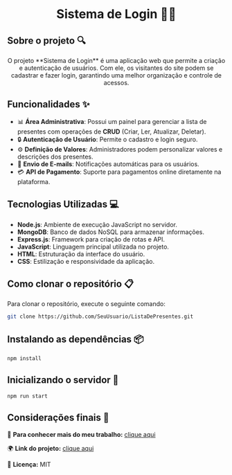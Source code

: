 # <h1 align="center">  Sistema de Login 🧑‍💻 </h1>

## Sobre o projeto 🔍

<p align="center">
  O projeto **Sistema de Login** é uma aplicação web que permite a criação e autenticação de usuários. Com ele, os visitantes do site podem se cadastrar e fazer login, garantindo uma melhor organização e controle de acessos. 
</p>

## Funcionalidades ✨

- 📊 **Área Administrativa**: Possui um painel para gerenciar a lista de presentes com operações de **CRUD** (Criar, Ler, Atualizar, Deletar).
- 🔒 **Autenticação de Usuário**: Permite o cadastro e login seguro.
- ⚙️ **Definição de Valores**: Administradores podem personalizar valores e descrições dos presentes.
- 📧 **Envio de E-mails**: Notificações automáticas para os usuários.
- 💳 **API de Pagamento**: Suporte para pagamentos online diretamente na plataforma.

## Tecnologias Utilizadas 💻

- **Node.js**: Ambiente de execução JavaScript no servidor.
- **MongoDB**: Banco de dados NoSQL para armazenar informações.
- **Express.js**: Framework para criação de rotas e API.
- **JavaScript**: Linguagem principal utilizada no projeto.
- **HTML**: Estruturação da interface do usuário.
- **CSS**: Estilização e responsividade da aplicação.

## Como clonar o repositório 📋

Para clonar o repositório, execute o seguinte comando:

```bash
git clone https://github.com/SeuUsuario/ListaDePresentes.git
```

## Instalando as dependências 📦

```bash
npm install
```

## Inicializando o servidor 🚀

```bash
npm run start
```

## Considerações finais 📝

🔗 **Para conhecer mais do meu trabalho:** [clique aqui](#)

🌍 **Link do projeto:** [clique aqui](#)

📜 **Licença:** MIT

